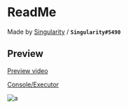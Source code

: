 # ReadMe
Made by [Singularity](https://v3rmillion.net/member.php?action=profile&uid=947830) / **`Singularity#5490`**

## Preview
[Preview video](https://i.gyazo.com/a9e4288bbaf1c9b96f464f04a755783f.mp4)

[Console/Executor](https://i.gyazo.com/bd45a28edd95adcc1ed6693c734d51dd.mp4)

![a](https://external-content.duckduckgo.com/iu/?u=https%3A%2F%2Fi.imgur.com%2FZLvNAqi.png)
